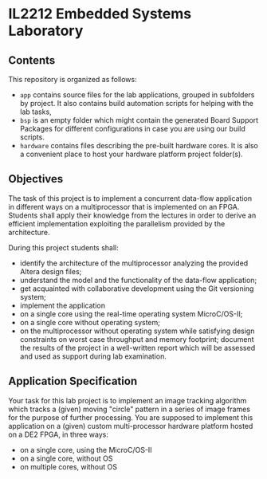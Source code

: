 # IL2212 Embedded Systems Laboratory



## Contents 

This repository is organized as follows:

 * `app` contains source files for the lab applications, grouped in subfolders by project. It also contains build automation scripts for helping with the lab tasks,
 * `bsp` is an empty folder which might contain the generated Board Support Packages for different configurations in case you are using our build scripts.
 * `hardware` contains files describing the pre-built hardware cores. It is also a convenient place to host your hardware platform project folder(s).

## Objectives
The task of this project is to implement a concurrent data-flow application in different ways on a multiprocessor that is implemented on an FPGA. Students shall apply their knowledge from the lectures in order to derive an efficient implementation exploiting the parallelism provided by the architecture.

During this project students shall:

* identify the architecture of the multiprocessor analyzing the provided Altera design files;
* understand the model and the functionality of the data-flow application;
* get acquainted with collaborative development using the Git versioning system;
* implement the application
* on a single core using the real-time operating system MicroC/OS-II;
* on a single core without operating system;
* on the multiprocessor without operating system while satisfying design constraints on worst case throughput and memory footprint;
document the results of the project in a well-written report which will be assessed and used as support during lab examination.

## Application Specification
Your task for this lab project is to implement an image tracking algorithm which tracks a (given) moving "circle" pattern in a series of image frames for the purpose of further processing. You are supposed to implement this application on a (given) custom multi-processor hardware platform hosted on a DE2 FPGA, in three ways:

* on a single core, using the MicroC/OS-II
* on a single core, without OS
* on multiple cores, without OS
